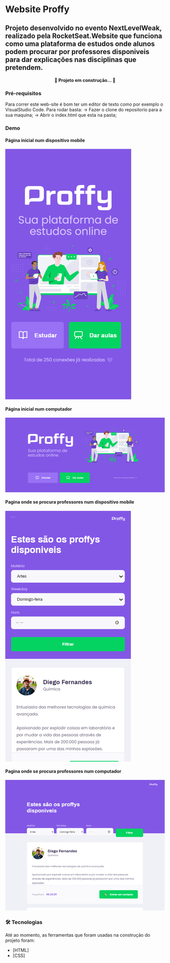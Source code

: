 # Website Proffy
## Projeto desenvolvido no evento NextLevelWeak, realizado pela RocketSeat.Website que funciona como uma plataforma de estudos onde alunos podem procurar por professores disponiveis para dar explicações nas disciplinas que pretendem.

<h4 align="center"> 
	🚧  Projeto em construção...  🚧
</h4>

### Pré-requisitos

Para correr este web-site é bom ter um editor de texto como por exemplo o VisualStudio Code.
Para rodar basta:
-> Fazer o clone do repositorio para a sua maquina;
-> Abrir o index.html que esta na pasta;

### Demo
#### Página inicial num dispositivo mobile
![pagina-inicial-mobile](pagina-inicial-mobile.png)
#### Página inicial num computador
![pagina-inicial-computador](pagina-inicial-computador.png)
#### Pagina onde se procura professores num dispositivo mobile
![pagina-study-mobile](pagina-study-mobile.png)
#### Pagina onde se procura professores num computador
![pagina-study-computador](pagina-study-computador.png)
### 🛠 Tecnologias

Até ao momento, as ferramentas que foram usadas na construção do projeto foram:

- [HTML]
- [CSS]
